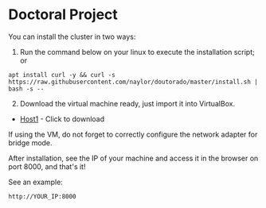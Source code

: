 # Doctoral Project

You can install the cluster in two ways:

1. Run the command below on your linux to execute the installation script; or

```
apt install curl -y && curl -s https://raw.githubusercontent.com/naylor/doutorado/master/install.sh | bash -s --
```

2. Download the virtual machine ready, just import it into VirtualBox.

* [Host1](https://drive.google.com/file/d/1M7Ww_hYHG7npj_4IqzkRol3nCU3PBHxG/view?usp=sharing) - Click to download

If using the VM, do not forget to correctly configure the network adapter for bridge mode.

After installation, see the IP of your machine and access it in the browser on port 8000, and that's it!

See an example:


```
http://YOUR_IP:8000
```